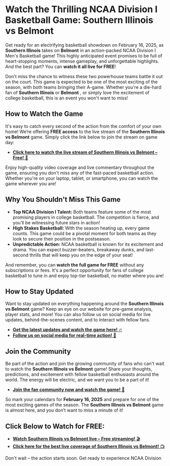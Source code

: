 # Watch the Thrilling NCAA Division I Basketball Game: Southern Illinois vs Belmont

Get ready for an electrifying basketball showdown on February 16, 2025, as **Southern Illinois** takes on **Belmont** in an action-packed NCAA Division I Men's Basketball game! This highly anticipated event promises to be full of heart-stopping moments, intense gameplay, and unforgettable highlights. And the best part? You can **watch it all live for FREE**!

Don't miss the chance to witness these two powerhouse teams battle it out on the court. This game is expected to be one of the most exciting of the season, with both teams bringing their A-game. Whether you're a die-hard fan of **Southern Illinois** or **Belmont** , or simply love the excitement of college basketball, this is an event you won't want to miss!

## How to Watch the Game

It's easy to catch every second of the action from the comfort of your own home! We’re offering **FREE access** to the live stream of the **Southern Illinois vs Belmont** game. Simply click the link below to join the stream on game day:

- [**Click here to watch the live stream of Southern Illinois vs Belmont – Free!** 🎥](https://tinyurl.com/livestreamfreeo?st=Southern+Illinois+vs+Belmont&si=ghc)

Enjoy high-quality video coverage and live commentary throughout the game, ensuring you don't miss any of the fast-paced basketball action. Whether you're on your laptop, tablet, or smartphone, you can watch the game wherever you are!

## Why You Shouldn't Miss This Game

- **Top NCAA Division I Talent:** Both teams feature some of the most promising players in college basketball. The competition is fierce, and you’ll be witnessing future stars in action!
- **High Stakes Basketball:** With the season heating up, every game counts. This game could be a pivotal moment for both teams as they look to secure their position in the postseason.
- **Unpredictable Action:** NCAA basketball is known for its excitement and drama. You can expect buzzer-beaters, breakaway dunks, and last-second thrills that will keep you on the edge of your seat!

And remember, you can **watch the full game for FREE** without any subscriptions or fees. It's a perfect opportunity for fans of college basketball to tune in and enjoy top-tier basketball, no matter where you are!

## How to Stay Updated

Want to stay updated on everything happening around the **Southern Illinois vs Belmont** game? Keep an eye on our website for pre-game analysis, player stats, and more! You can also follow us on social media for live updates, behind-the-scenes content, and to interact with fellow fans.

- [**Get the latest updates and watch the game here!** 🔥](https://tinyurl.com/livestreamfreeo?st=Southern+Illinois+vs+Belmont&si=ghc)
- [**Follow us on social media for real-time action!** 📲](https://tinyurl.com/livestreamfreeo?st=Southern+Illinois+vs+Belmont&si=ghc)

## Join the Community

Be part of the action and join the growing community of fans who can't wait to watch the **Southern Illinois vs Belmont** game! Share your thoughts, predictions, and excitement with fellow basketball enthusiasts around the world. The energy will be electric, and we want you to be a part of it!

- [**Join the fan community now and watch the game!** 🏀](https://tinyurl.com/livestreamfreeo?st=Southern+Illinois+vs+Belmont&si=ghc)

So mark your calendars for **February 16, 2025** and prepare for one of the most exciting games of the season. The **Southern Illinois vs Belmont** game is almost here, and you don’t want to miss a minute of it!

## Click Below to Watch for FREE:

- [**Watch Southern Illinois vs Belmont live – Free streaming!** 🎬](https://tinyurl.com/livestreamfreeo?st=Southern+Illinois+vs+Belmont&si=ghc)
- [**Click here for the best live coverage of Southern Illinois vs Belmont!** 📺](https://tinyurl.com/livestreamfreeo?st=Southern+Illinois+vs+Belmont&si=ghc)

Don't wait – the action starts soon. Get ready to experience NCAA Division
